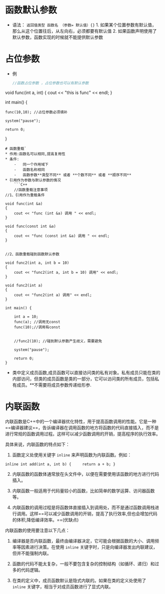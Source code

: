 # 函数默认参数
* 语法： `返回值类型 函数名 （参数= 默认值）{}`
		1. 如果某个位置参数有默认值，那么从这个位置往后，从左向右，必须都要有默认值
		2. 如果函数声明使用了默认参数，函数实现的时候就不能提供默认参数
# 占位参数
* 例
  ```C++
  //函数占位参数 ，占位参数也可以有默认参数
void func(int a, int) {
	cout << "this is func" << endl;
}

int main() {

	func(10,10); //占位参数必须填补

	system("pause");

	return 0;
}
```
# 函数重载`
* 作用:函数名可以相同,提高复用性
* 条件:
	-   同一个作用域下
	-   函数名称相同
	-   函数参数**类型不同** 或者 **个数不同** 或者 **顺序不同**
* 引用作为参数与默认参数的情况
	```C++
	//函数重载注意事项
//1、引用作为重载条件

void func(int &a)
{
	cout << "func (int &a) 调用 " << endl;
}

void func(const int &a)
{
	cout << "func (const int &a) 调用 " << endl;
}


//2、函数重载碰到函数默认参数

void func2(int a, int b = 10)
{
	cout << "func2(int a, int b = 10) 调用" << endl;
}

void func2(int a)
{
	cout << "func2(int a) 调用" << endl;
}

int main() {
	
	int a = 10;
	func(a); //调用无const
	func(10);//调用有const


	//func2(10); //碰到默认参数产生歧义，需要避免

	system("pause");

	return 0;
}
```
* 类中定义成员函数,成员函数可以直接访问类的私有对象。私有成员只能在类的内部访问，但类的成员函数是类的一部分，它可以访问类的所有成员，包括私有成员。**不需要将成员参数传递给形参.

# 内联函数
内联函数是C++中的一个编译器优化特性，用于提高函数调用的性能。它是一种==编译器建议==，告诉编译器在调用函数的地方将函数的代码直接插入，而不是进行常规的函数调用过程。这样可以减少函数调用的开销，提高程序的执行效率。

具体来说，内联函数的特点如下：

1. 函数定义处使用关键字 `inline` 来声明函数为内联函数。例如：

`inline int add(int a, int b) {     return a + b; }`

2. 内联函数的函数体通常放在头文件中，以便在需要使用该函数的地方进行代码插入。
    
3. 内联函数一般适用于代码量较小的函数，比如简单的数学运算、访问器函数等。
    
4. 内联函数的调用过程是将函数体直接插入到调用处，而不是通过函数调用栈进行调用。这样==可以减少函数调用的开销，提高了执行效率,但也会增加代码的体积,降低编译效率。==(优缺点)
    

内联函数的使用要注意以下几点：

1. 编译器是否内联函数，最终由编译器决定，它可能会根据函数的大小、调用频率等因素进行决策。在使用 `inline` 关键字时，只是向编译器发出内联建议，但并不能强制内联。
    
2. 函数的代码不能太复杂，一般不要包含复杂的控制结构（如循环、递归）和过多的代码逻辑。
    
3. 在类的定义中，成员函数默认是隐式内联的。如果在类的定义处使用了 `inline` 关键字，相当于对成员函数进行了显式内联。


